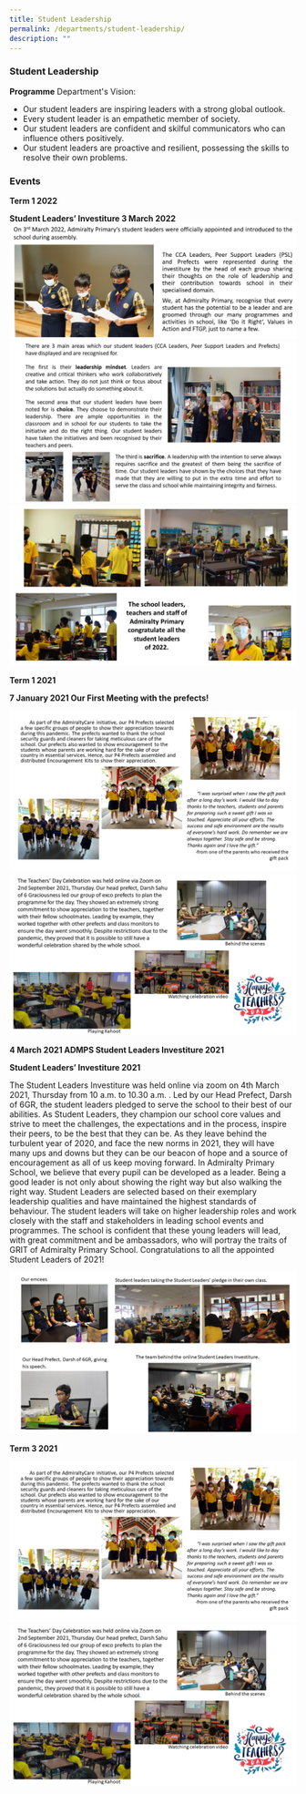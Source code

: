```yaml
---
title: Student Leadership
permalink: /departments/student-leadership/
description: ""
---
```

### Student Leadership
**Programme**
Department's Vision:

* Our student leaders are inspiring leaders with a strong global outlook.
* Every student leader is an empathetic member of society.
* Our student leaders are confident and skilful communicators who can influence others positively.
* Our student leaders are proactive and resilient, possessing the skills to resolve their own problems.

### Events

**Term 1 2022**

**Student Leaders’ Investiture 3 March 2022**
![](/images/Picture1.png)
![](/images/Departments/SML%20Website%202022%20-%20Term%201.jpg)
![](/images/Departments/SML%20Website%202022%20-%20%202.jpg)

**Term 1 2021**

**7 January 2021 Our First Meeting with the prefects!**

![](/images/Slide1.png)
![](/images/Slide2.png)

**4 March 2021 ADMPS Student Leaders Investiture 2021**

**Student Leaders’ Investiture 2021**

The Student Leaders Investiture was held online via zoom on 4th March 2021, Thursday from 10 a.m. to 10.30 a.m. .
Led by our Head Prefect, Darsh of 6GR, the student leaders pledged to serve the school to their best of our abilities. As Student Leaders, they champion our school core values and strive to meet the challenges, the expectations and in the process, inspire their peers, to be the best that they can be.
As they leave behind the turbulent year of 2020, and face the new norms in 2021, they will have many ups and downs but they can be our beacon of hope and a source of encouragement as all of us keep moving forward.
In Admiralty Primary School, we believe that every pupil can be developed as a leader. Being a good leader is not only about showing the right way but also walking the right way. Student Leaders are selected based on their exemplary leadership qualities and have maintained the highest standards of behaviour. The student leaders will take on higher leadership roles and work closely with the staff and stakeholders in leading school events and programmes. The school is confident that these young leaders will lead, with great commitment and be ambassadors, who will portray the traits of GRIT of Admiralty Primary School.
Congratulations to all the appointed Student Leaders of 2021!

![](/images/Slide3.png)

**Term 3 2021**

![](/images/Slide4.png)
![](/images/Slide5.png)